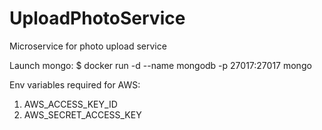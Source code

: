 # UploadPhotoService
Microservice for photo upload service

Launch mongo: $ docker run -d --name mongodb -p 27017:27017 mongo

Env variables required for AWS:

1. AWS_ACCESS_KEY_ID
1. AWS_SECRET_ACCESS_KEY